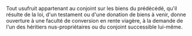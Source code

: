   
 Tout usufruit appartenant au conjoint sur les biens du prédécédé, qu'il résulte de la loi, d'un testament ou d'une donation de biens à venir, donne ouverture à une faculté de conversion en rente viagère, à la demande de l'un des héritiers nus-propriétaires ou du conjoint successible lui-même.  

  
